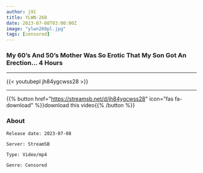 ```yaml
---
author: j91
title: YLWN-268
date: 2023-07-08T03:00:00Z
image: "ylwn268pl.jpg"
tags: [censored]
---
```


###  My 60’s And 50’s Mother Was So Erotic That My Son Got An Erection… 4 Hours
___

{{< youtubepl jh84ygcwss28 >}}
___

{{% button href="https://streamsb.net/d/jh84ygcwss28" icon="fas fa-download" %}}download this video{{% /button %}}
### About

`Release date: 2023-07-08`

`Server: StreamSB`

`Type: Video/mp4`

`Genre:	Censored`